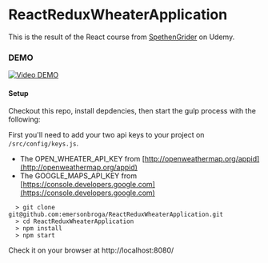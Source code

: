 # ReactReduxWheaterApplication

This is the result of the React course from [SpethenGrider](https://github.com/StephenGrider) on Udemy. 

### DEMO ###


[![Video DEMO](http://s3.emerson.link/prints/2016-04-03-035336.jpg)](http://s3.emerson.link/prints/2016-04-03-035239.mp4)


#### Setup #####
Checkout this repo, install depdencies, then start the gulp process with the following:

First you'll need to add your two api keys to your project on ```/src/config/keys.js```.
  
  - The OPEN_WHEATER_API_KEY from [http://openweathermap.org/appid](http://openweathermap.org/appid)
  - The GOOGLE_MAPS_API_KEY from [https://console.developers.google.com](https://console.developers.google.com)

```
  > git clone git@github.com:emersonbroga/ReactReduxWheaterApplication.git
  > cd ReactReduxWheaterApplication
  > npm install
  > npm start
```

Check it on your browser at http://localhost:8080/